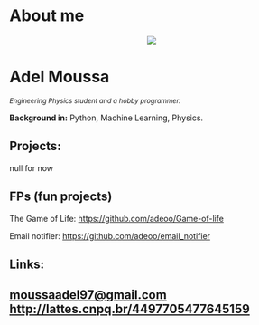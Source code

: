 # About me

<p align="center">
  <img src="https://github.com/adeoo/Data_science/blob/main/MC_scenary.png" >
</p>

# Adel Moussa
<sub>*Engineering Physics student and a hobby programmer.*</sub>


**Background in:** Python, Machine Learning, Physics.


## Projects:
null for now

## FPs (fun projects)
The Game of Life: https://github.com/adeoo/Game-of-life

Email notifier: https://github.com/adeoo/email_notifier

## Links:
moussaadel97@gmail.com
http://lattes.cnpq.br/4497705477645159
---




